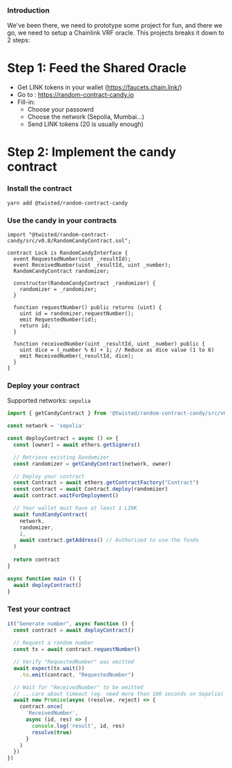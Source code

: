 ### Introduction

We've been there, we need to prototype some project for fun, and there we go, we need to setup a Chainlink VRF oracle.
This projects breaks it down to 2 steps:

# Step 1: Feed the Shared Oracle

- Get LINK tokens in your wallet (https://faucets.chain.link/)
- Go to : https://random-contract-candy.io
- Fill-in:
  - Choose your passowrd
  - Choose the network (Sepolia, Mumbai...)
  - Send LINK tokens (20 is usually enough)

# Step 2: Implement the candy contract

### Install the contract

`yarn add @twisted/random-contract-candy`

### Use the candy in your contracts

```solidity
import "@twisted/random-contract-candy/src/v0.8/RandomCandyContract.sol";

contract Lock is RandomCandyInterface {
  event RequestedNumber(uint _resultId);
  event ReceivedNumber(uint _resultId, uint _number);
  RandomCandyContract randomizer;

  constructor(RandomCandyContract _randomizer) {
    randomizer = _randomizer;
  }

  function requestNumber() public returns (uint) {
    uint id = randomizer.requestNumber();
    emit RequestedNumber(id);
    return id;
  }

  function receivedNumber(uint _resultId, uint _number) public {
    uint dice = (_number % 6) + 1; // Reduce as dice value (1 to 6)
    emit ReceivedNumber(_resultId, dice);
  }
}
```

### Deploy your contract

Supported networks: `sepolia`

```ts
import { getCandyContract } from '@twisted/random-contract-candy/src/v0.8/getter'

const network = 'sepolia'

const deployContract = async () => {
  const [owner] = await ethers.getSigners()

  // Retrieve existing Randomizer
  const randomizer = getCandyContract(network, owner)

  // Deploy your contract
  const Contract = await ethers.getContractFactory("Contract")
  const contract = await Contract.deploy(randomizer)
  await contract.waitForDeployment()

  // Your wallet must have at least 1 LINK
  await fundCandyContract(
    network,
    randomizer,
    1,
    await contract.getAddress() // Authorized to use the funds
  )
  
  return contract
}

async function main () {
  await deployContract()
}
```

### Test your contract

```ts
it("Generate number", async function () {
  const contract = await deployContract()
  
  // Request a random number
  const tx = await contract.requestNumber()

  // Verify "RequestedNumber" was emitted
  await expect(tx.wait())
    .to.emit(contract, "RequestedNumber")

  // Wait for "ReceivedNumber" to be emitted
  // ...care about timeout (eg. need more than 100 seconds on Sepolia)
  await new Promise(async (resolve, reject) => {
    contract.once(
      'ReceivedNumber',
      async (id, res) => {
        console.log('result', id, res)
        resolve(true)
      }
    )
  })
})
```

